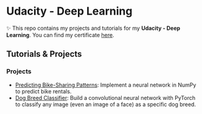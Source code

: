 # Udacity - Deep Learning

✨ This repo contains my projects and tutorials for my **Udacity - Deep Learning**. You can find my certificate [here](https://graduation.udacity.com/confirm/9JE55AA).

## Tutorials & Projects


### Projects
* [Predicting Bike-Sharing Patterns](/first-neural-network): Implement a neural network in NumPy to predict bike rentals.
* [Dog Breed Classifier](/dog-breed-classifier): Build a convolutional neural network with PyTorch to classify any image (even an image of a face) as a specific dog breed.
